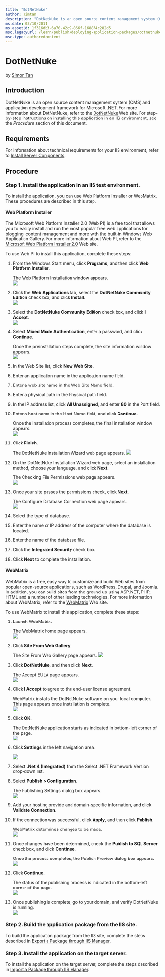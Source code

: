 ```yaml
---
title: "DotNetNuke"
author: simtan
description: "DotNetNuke is an open source content management system (CMS) and application development framework for Microsoft .NET. For more information about DotNetNuke,..."
ms.date: 03/10/2011
ms.assetid: 1f316db3-6a70-42c9-866f-168874c282d5
msc.legacyurl: /learn/publish/deploying-application-packages/dotnetnuke
msc.type: authoredcontent
---
```

DotNetNuke
====================
by [Simon Tan](https://github.com/simtan)

## Introduction

DotNetNuke is an open source content management system (CMS) and application development framework for Microsoft .NET. For more information about DotNetNuke, refer to the [DotNetNuke](http://www.dotnetnuke.com/) Web site. For step-by-step instructions on installing this application in an IIS environment, see the *Procedure* section of this document.

## Requirements

For information about technical requirements for your IIS environment, refer to [Install Server Components](../../web-hosting/joining-the-web-hosting-gallery/install-server-components.md).

## Procedure

### Step 1. Install the application in an IIS test environment.

To install the application, you can use Web Platform Installer or WebMatrix. These procedures are described in this step.

<a id="dnn-webPI"></a>

#### Web Platform Installer

The Microsoft Web Platform Installer 2.0 (Web PI) is a free tool that allows you to easily install and run the most popular free web applications for blogging, content management and more with the built-in Windows Web Application Gallery. For more information about Web PI, refer to the [Microsoft Web Platform Installer 2.0](https://www.microsoft.com/web/downloads/platform.aspx) Web site.

To use Web PI to install this application, complete these steps:

1. From the Windows Start menu, click **Programs**, and then click **Web Platform Installer**.  
  
   The Web Platform Installation window appears.  
    [![](dotnetnuke/_static/image2.jpg)](dotnetnuke/_static/image1.jpg)
2. Click the **Web Applications** tab, select the **DotNetNuke Community Edition** check box, and click **Install**.  
    [![](dotnetnuke/_static/image4.jpg)](dotnetnuke/_static/image3.jpg)
3. Select the **DotNetNuke Community Edition** check box, and click **I Accept**.  
    [![](dotnetnuke/_static/image6.jpg)](dotnetnuke/_static/image5.jpg)
4. Select **Mixed Mode Authentication**, enter a password, and click **Continue**.

    Once the preinstallation steps complete, the site information window appears.  
   [![](dotnetnuke/_static/image8.jpg)](dotnetnuke/_static/image7.jpg)
5. In the Web Site list, click **New Web Site**.
6. Enter an application name in the application name field.
7. Enter a web site name in the Web Site Name field.
8. Enter a physical path in the Physical path field.
9. In the IP address list, click **All Unassigned**, and enter **80** in the Port field.
10. Enter a host name in the Host Name field, and click **Continue**.  
  
    Once the installation process completes, the final installation window appears.  
    [![](dotnetnuke/_static/image10.jpg)](dotnetnuke/_static/image9.jpg)
11. Click **Finish**.  
  
    The DotNetNuke Installation Wizard web page appears.
    [![](dotnetnuke/_static/image12.jpg)](dotnetnuke/_static/image11.jpg)
12. On the DotNetNuke Installation Wizard web page, select an installation method, choose your language, and click **Next**.  
  
    The Checking File Permissions web page appears.  
    [![](dotnetnuke/_static/image14.jpg)](dotnetnuke/_static/image13.jpg)
13. Once your site passes the permissions check, click **Next**.  
  
    The Configure Database Connection web page appears.  
    [![](dotnetnuke/_static/image16.jpg)](dotnetnuke/_static/image15.jpg)
14. Select the type of database.
15. Enter the name or IP address of the computer where the database is located.
16. Enter the name of the database file.
17. Click the **Integrated Security** check box.
18. Click **Next** to complete the installation.

<a id="dnn-webMatrix"></a>

#### WebMatrix

WebMatrix is a free, easy way to customize and build Web sites from popular open-source applications, such as WordPress, Drupal, and Joomla. In addition, you can build sites from the ground up using ASP.NET, PHP, HTML and a number of other leading technologies. For more information about WebMatrix, refer to the [WebMatrix](https://www.microsoft.com/web/webmatrix/) Web site.

To use WebMatrix to install this application, complete these steps:

1. Launch WebMatrix.  
  
   The WebMatrix home page appears.  
    [![](dotnetnuke/_static/image18.jpg)](dotnetnuke/_static/image17.jpg)
2. Click **Site From Web Gallery**.  
  
   The Site From Web Gallery page appears.    [![](dotnetnuke/_static/image20.jpg)](dotnetnuke/_static/image19.jpg)
3. Click **DotNetNuke**, and then click **Next**.  
  
   The Accept EULA page appears.  
    [![](dotnetnuke/_static/image22.jpg)](dotnetnuke/_static/image21.jpg)
4. Click **I Accept** to agree to the end-user license agreement.  
  
   WebMatrix installs the DotNetNuke software on your local computer. This page appears once installation is complete.  
    [![](dotnetnuke/_static/image24.jpg)](dotnetnuke/_static/image23.jpg)
5. Click **OK**.
  
   The DotNetNuke application starts as indicated in bottom-left corner of the page.  
    [![](dotnetnuke/_static/image27.jpg)](dotnetnuke/_static/image26.jpg)
6. Click **Settings** in the left navigation area.  
  
    [![](dotnetnuke/_static/image29.jpg)](javascript:void(0);)
7. Select **.Net 4 (Integrated)** from the Select .NET Framework Version drop-down list.
8. Select **Publish &gt; Configuration**.  
  
   The Publishing Settings dialog box appears.  
    [![](dotnetnuke/_static/image32.jpg)](dotnetnuke/_static/image31.jpg)
9. Add your hosting provide and domain-specific information, and click **Validate Connection**.
10. If the connection was successful, click **Apply**, and then click **Publish**.  
  
    WebMatrix determines changes to be made.  
    [![](dotnetnuke/_static/image34.jpg)](dotnetnuke/_static/image33.jpg)
11. Once changes have been determined, check the **Publish to SQL Server** check box, and click **Continue**.  
  
    Once the process completes, the Publish Preview dialog box appears.  
    [![](dotnetnuke/_static/image36.jpg)](dotnetnuke/_static/image35.jpg)
12. Click **Continue**.  
  
    The status of the publishing process is indicated in the bottom-left corner of the page.  
    [![](dotnetnuke/_static/image40.jpg)](dotnetnuke/_static/image39.jpg)
13. Once publishing is complete, go to your domain, and verify DotNetNuke is running.  
    [![](dotnetnuke/_static/image42.jpg)](dotnetnuke/_static/image41.jpg)

### Step 2. Build the application package from the IIS site.

To build the application package from the IIS site, complete the steps described in [Export a Package through IIS Manager](../using-web-deploy/export-a-package-through-iis-manager.md).

### Step 3. Install the application on the target server.

To install the application on the target server, complete the steps described in [Import a Package through IIS Manager](../using-web-deploy/import-a-package-through-iis-manager.md).
